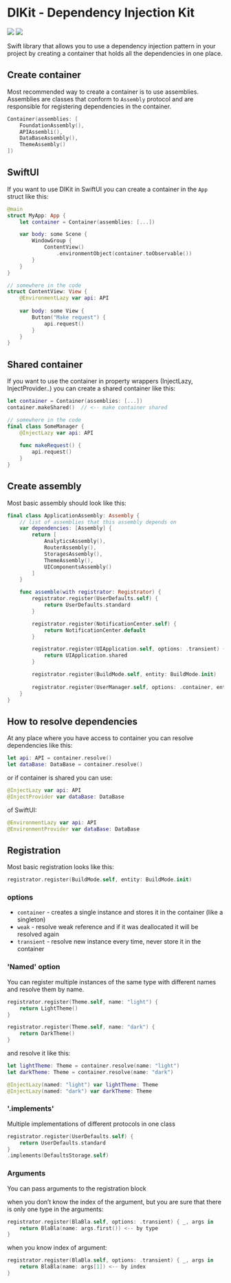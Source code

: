 # DIKit - Dependency Injection Kit
[![](https://img.shields.io/endpoint?url=https%3A%2F%2Fswiftpackageindex.com%2Fapi%2Fpackages%2FNikSativa%2FDIKit%2Fbadge%3Ftype%3Dswift-versions)](https://swiftpackageindex.com/NikSativa/DIKit)
[![](https://img.shields.io/endpoint?url=https%3A%2F%2Fswiftpackageindex.com%2Fapi%2Fpackages%2FNikSativa%2FDIKit%2Fbadge%3Ftype%3Dplatforms)](https://swiftpackageindex.com/NikSativa/DIKit)

Swift library that allows you to use a dependency injection pattern in your project by creating a container that holds all the dependencies in one place.

## Create container

Most recommended way to create a container is to use assemblies. Assemblies are classes that conform to `Assembly` protocol and are responsible for registering dependencies in the container.
 
```swift
Container(assemblies: [
    FoundationAssembly(),
    APIAssembli(),
    DataBaseAssembly(),
    ThemeAssembly()
])
```

## SwiftUI 

If you want to use DIKit in SwiftUI you can create a container in the `App` struct like this:

```swift
@main
struct MyApp: App {
    let container = Container(assemblies: [...])

    var body: some Scene {
        WindowGroup {
            ContentView()
                .environmentObject(container.toObservable())
        }
    }
}

// somewhere in the code
struct ContentView: View {
    @EnvironmentLazy var api: API
    
    var body: some View {
        Button("Make request") {
            api.request()
        }
    }
}
```

## Shared container

If you want to use the container in property wrappers (InjectLazy, InjectProvider..) you can create a shared container like this:

```swift
let container = Container(assemblies: [...])
container.makeShared()  // <-- make container shared

// somewhere in the code
final class SomeManager {
    @InjectLazy var api: API
    
    func makeRequest() {
        api.request()
    }
}
```

## Create assembly

Most basic assembly should look like this:
```swift
final class ApplicationAssembly: Assembly {
    // list of assemblies that this assembly depends on
    var dependencies: [Assembly] { 
        return [
            AnalyticsAssembly(),
            RouterAssembly(),
            StoragesAssembly(),
            ThemeAssembly(),
            UIComponentsAssembly()
        ]
    }

    func assemble(with registrator: Registrator) {
        registrator.register(UserDefaults.self) {
            return UserDefaults.standard
        }

        registrator.register(NotificationCenter.self) {
            return NotificationCenter.default
        }

        registrator.register(UIApplication.self, options: .transient) {
            return UIApplication.shared
        }

        registrator.register(BuildMode.self, entity: BuildMode.init)
        
        registrator.register(UserManager.self, options: .container, entity: UserManager.init)
    }
}
```

## How to resolve dependencies

At any place where you have access to container you can resolve dependencies like this:
```swift
let api: API = container.resolve()
let dataBase: DataBase = container.resolve()
```
or if container is shared you can use:
```swift
@InjectLazy var api: API
@InjectProvider var dataBase: DataBase
```
of SwiftUI:
```swift
@EnvironmentLazy var api: API
@EnvironmentProvider var dataBase: DataBase
```

## Registration
Most basic registration looks like this:
```swift
registrator.register(BuildMode.self, entity: BuildMode.init)
```

### options
- `container` - creates a single instance and stores it in the container (like a singleton)
- `weak` - resolve weak reference and if it was deallocated it will be resolved again
- `transient` - resolve new instance every time, never store it in the container

### 'Named' option
You can register multiple instances of the same type with different names and resolve them by name.

```swift
registrator.register(Theme.self, name: "light") {
    return LightTheme()
}

registrator.register(Theme.self, name: "dark") {
    return DarkTheme()
}
```
and resolve it like this:
```swift
let lightTheme: Theme = container.resolve(name: "light")
let darkTheme: Theme = container.resolve(name: "dark")

@InjectLazy(named: "light") var lightTheme: Theme
@InjectLazy(named: "dark") var darkTheme: Theme
```

### '.implements'
Multiple implementations of different protocols in one class
```swift
registrator.register(UserDefaults.self) {
    return UserDefaults.standard
}
.implements(DefaultsStorage.self)
```

### Arguments
You can pass arguments to the registration block

when you don’t know the index of the argument, but you are sure that there is only one type in the arguments:
```swift
registrator.register(BlaBla.self, options: .transient) { _, args in
    return BlaBla(name: args.first()) <-- by type
}
```
when you know index of argument:
```swift
registrator.register(BlaBla.self, options: .transient) { _, args in
    return BlaBla(name: args[1]) <-- by index
}
```

